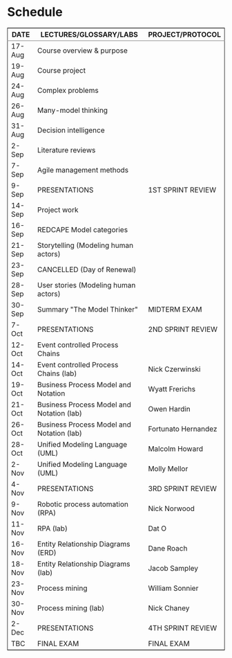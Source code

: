 

# Schedule

<table border="2" cellspacing="0" cellpadding="6" rules="groups" frame="hsides">


<colgroup>
<col  class="org-left" />

<col  class="org-left" />

<col  class="org-left" />
</colgroup>
<thead>
<tr>
<th scope="col" class="org-left">DATE</th>
<th scope="col" class="org-left">LECTURES/GLOSSARY/LABS</th>
<th scope="col" class="org-left">PROJECT/PROTOCOL</th>
</tr>
</thead>

<tbody>
<tr>
<td class="org-left">17-Aug</td>
<td class="org-left">Course overview & purpose</td>
<td class="org-left">&#xa0;</td>
</tr>


<tr>
<td class="org-left">19-Aug</td>
<td class="org-left">Course project</td>
<td class="org-left">&#xa0;</td>
</tr>


<tr>
<td class="org-left">24-Aug</td>
<td class="org-left">Complex problems</td>
<td class="org-left">&#xa0;</td>
</tr>


<tr>
<td class="org-left">26-Aug</td>
<td class="org-left">Many-model thinking</td>
<td class="org-left">&#xa0;</td>
</tr>


<tr>
<td class="org-left">31-Aug</td>
<td class="org-left">Decision intelligence</td>
<td class="org-left">&#xa0;</td>
</tr>


<tr>
<td class="org-left">2-Sep</td>
<td class="org-left">Literature reviews</td>
<td class="org-left">&#xa0;</td>
</tr>


<tr>
<td class="org-left">7-Sep</td>
<td class="org-left">Agile management methods</td>
<td class="org-left">&#xa0;</td>
</tr>


<tr>
<td class="org-left">9-Sep</td>
<td class="org-left">PRESENTATIONS</td>
<td class="org-left">1ST SPRINT REVIEW</td>
</tr>


<tr>
<td class="org-left">14-Sep</td>
<td class="org-left">Project work</td>
<td class="org-left">&#xa0;</td>
</tr>


<tr>
<td class="org-left">16-Sep</td>
<td class="org-left">REDCAPE Model categories</td>
<td class="org-left">&#xa0;</td>
</tr>


<tr>
<td class="org-left">21-Sep</td>
<td class="org-left">Storytelling (Modeling human actors)</td>
<td class="org-left">&#xa0;</td>
</tr>


<tr>
<td class="org-left">23-Sep</td>
<td class="org-left">CANCELLED (Day of Renewal)</td>
<td class="org-left">&#xa0;</td>
</tr>


<tr>
<td class="org-left">28-Sep</td>
<td class="org-left">User stories (Modeling human actors)</td>
<td class="org-left">&#xa0;</td>
</tr>


<tr>
<td class="org-left">30-Sep</td>
<td class="org-left">Summary "The Model Thinker"</td>
<td class="org-left">MIDTERM EXAM</td>
</tr>


<tr>
<td class="org-left">7-Oct</td>
<td class="org-left">PRESENTATIONS</td>
<td class="org-left">2ND SPRINT REVIEW</td>
</tr>


<tr>
<td class="org-left">12-Oct</td>
<td class="org-left">Event controlled Process Chains</td>
<td class="org-left">&#xa0;</td>
</tr>


<tr>
<td class="org-left">14-Oct</td>
<td class="org-left">Event controlled Process Chains (lab)</td>
<td class="org-left">Nick Czerwinski</td>
</tr>


<tr>
<td class="org-left">19-Oct</td>
<td class="org-left">Business Process Model and Notation</td>
<td class="org-left">Wyatt Frerichs</td>
</tr>


<tr>
<td class="org-left">21-Oct</td>
<td class="org-left">Business Process Model and Notation (lab)</td>
<td class="org-left">Owen Hardin</td>
</tr>


<tr>
<td class="org-left">26-Oct</td>
<td class="org-left">Business Process Model and Notation (lab)</td>
<td class="org-left">Fortunato Hernandez</td>
</tr>


<tr>
<td class="org-left">28-Oct</td>
<td class="org-left">Unified Modeling Language (UML)</td>
<td class="org-left">Malcolm Howard</td>
</tr>


<tr>
<td class="org-left">2-Nov</td>
<td class="org-left">Unified Modeling Language (UML)</td>
<td class="org-left">Molly Mellor</td>
</tr>


<tr>
<td class="org-left">4-Nov</td>
<td class="org-left">PRESENTATIONS</td>
<td class="org-left">3RD SPRINT REVIEW</td>
</tr>


<tr>
<td class="org-left">9-Nov</td>
<td class="org-left">Robotic process automation (RPA)</td>
<td class="org-left">Nick Norwood</td>
</tr>


<tr>
<td class="org-left">11-Nov</td>
<td class="org-left">RPA (lab)</td>
<td class="org-left">Dat O</td>
</tr>


<tr>
<td class="org-left">16-Nov</td>
<td class="org-left">Entity Relationship Diagrams (ERD)</td>
<td class="org-left">Dane Roach</td>
</tr>


<tr>
<td class="org-left">18-Nov</td>
<td class="org-left">Entity Relationship Diagrams (lab)</td>
<td class="org-left">Jacob Sampley</td>
</tr>


<tr>
<td class="org-left">23-Nov</td>
<td class="org-left">Process mining</td>
<td class="org-left">William Sonnier</td>
</tr>


<tr>
<td class="org-left">30-Nov</td>
<td class="org-left">Process mining (lab)</td>
<td class="org-left">Nick Chaney</td>
</tr>


<tr>
<td class="org-left">2-Dec</td>
<td class="org-left">PRESENTATIONS</td>
<td class="org-left">4TH SPRINT REVIEW</td>
</tr>


<tr>
<td class="org-left">TBC</td>
<td class="org-left">FINAL EXAM</td>
<td class="org-left">FINAL EXAM</td>
</tr>
</tbody>
</table>

